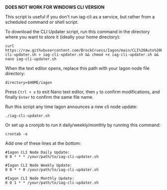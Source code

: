 **DOES NOT WORK FOR WINDOWS CLI VERSION**

This script is useful if you don't run iag-cli as a service, but rather from a scheduled command or shell script.

To download the CLI Updater script, run this command in the directory where you want to store it (ideally your home directory):

```
curl https://raw.githubusercontent.com/BrockCruess/Iagon/main/CLI%20Auto%20Updater/iag-cli-updater.sh > iag-cli-updater.sh && chmod +x iag-cli-updater.sh && nano iag-cli-updater.sh
```
When the text editor opens, replace this path with your Iagon node file directory:

`directory=$HOME/iagon`

Press `Ctrl + x` to exit Nano text editor, then `y` to confirm modifications, and finally `Enter` to confirm the same file name.


Run this script any time Iagon announces a new cli node update:

```
./iag-cli-updater.sh
```

Or set up a cronjob to run it daily/weekly/monthly by running this command:

```
crontab -e
```

Add one of these lines at the bottom:

```
#Iagon CLI Node Daily Update:
0 0 * * * /your/path/to/iag-cli-updater.sh
```

```
#Iagon CLI Node Weekly Update:
0 0 * * 0 /your/path/to/iag-cli-updater.sh
```

```
#Iagon CLI Node Monthly Update:
0 0 1 * * /your/path/to/iag-cli-updater.sh
```
